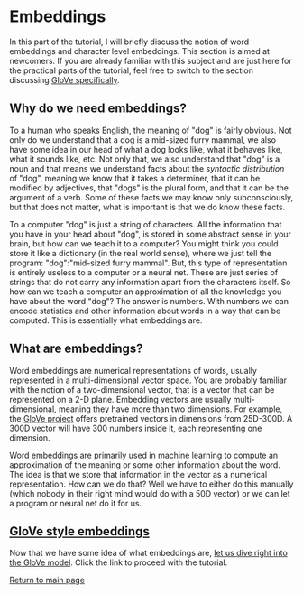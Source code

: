 # Embeddings
In this part of the tutorial, I will briefly discuss the notion of word embeddings and character level embeddings. This section is aimed at newcomers. If you are already familiar with this subject and are just here for the practical parts of the tutorial, feel free to switch to the section discussing [GloVe specifically](about_glove.md).

## Why do we need embeddings?

To a human who speaks English, the meaning of "dog" is fairly obvious. Not only do we understand that a dog is a mid-sized furry mammal, we also have some idea in our head of what a dog looks like, what it behaves like, what it sounds like, etc. Not only that, we also understand that "dog" is a noun and that means we understand facts about the _syntactic distribution_ of "dog", meaning we know that it takes a determiner, that it can be modified by adjectives, that "dogs" is the plural form, and that it can be the argument of a verb. Some of these facts we may know only subconsciously, but that does not matter, what is important is that we do know these facts.

To a computer "dog" is just a string of characters. All the information that you have in your head about "dog", is stored in some abstract sense in your brain, but how can we teach it to a computer? You might think you could store it like a dictionary (in the real world sense), where we just tell the program: "dog":"mid-sized furry mammal". But, this type of representation is entirely useless to a computer or a neural net. These are just series of strings that do not carry any information apart from the characters itself. So how can we teach a computer an approximation of all the knowledge you have about the word "dog"? The answer is numbers. With numbers we can encode statistics and other information about words in a way that can be computed. This is essentially what embeddings are.

## What are embeddings?

Word embeddings are numerical representations of words, usually represented in a multi-dimensional vector space. You are probably familiar with the notion of a two-dimensional vector, that is a vector that can be represented on a 2-D plane. Embedding vectors are usually multi-dimensional, meaning they have more than two dimensions. For example, the [GloVe project](https://nlp.stanford.edu/projects/glove/) offers pretrained vectors in dimensions from 25D-300D. A 300D vector will have 300 numbers inside it, each representing one dimension.

Word embeddings are primarily used in machine learning to compute an approximation of the meaning or some other information about the word. The idea is that we store that information in the vector as a numerical representation. How can we do that? Well we have to either do this manually (which nobody in their right mind would do with a 50D vector) or we can let a program or neural net do it for us. 

## [GloVe style embeddings](about_glove.md)

Now that we have some idea of what embeddings are, [let us dive right into the GloVe model](about_glove.md). Click the link to proceed with the tutorial.

[Return to main page](index.md)
